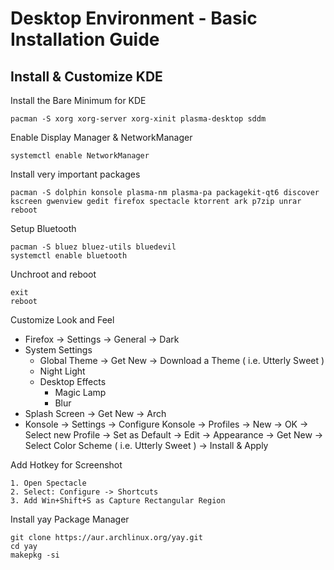 # Desktop Environment - Basic Installation Guide

## Install & Customize KDE

Install the Bare Minimum for KDE

    pacman -S xorg xorg-server xorg-xinit plasma-desktop sddm
  
Enable Display Manager & NetworkManager

    systemctl enable NetworkManager

Install very important packages

    pacman -S dolphin konsole plasma-nm plasma-pa packagekit-qt6 discover kscreen gwenview gedit firefox spectacle ktorrent ark p7zip unrar
    reboot
  
Setup Bluetooth

    pacman -S bluez bluez-utils bluedevil
    systemctl enable bluetooth

Unchroot and reboot

    exit
    reboot

Customize Look and Feel

- Firefox -> Settings -> General -> Dark
- System Settings
    - Global Theme -> Get New -> Download a Theme ( i.e. Utterly Sweet )
    - Night Light
    - Desktop Effects
        - Magic Lamp
        - Blur
- Splash Screen -> Get New -> Arch 
- Konsole -> Settings -> Configure Konsole -> Profiles -> New -> OK -> Select new Profile -> Set as Default -> Edit -> Appearance -> Get New -> Select Color Scheme ( i.e. Utterly Sweet ) -> Install & Apply 

Add Hotkey for Screenshot

    1. Open Spectacle
    2. Select: Configure -> Shortcuts
    3. Add Win+Shift+S as Capture Rectangular Region

Install yay Package Manager

    git clone https://aur.archlinux.org/yay.git
    cd yay
    makepkg -si


